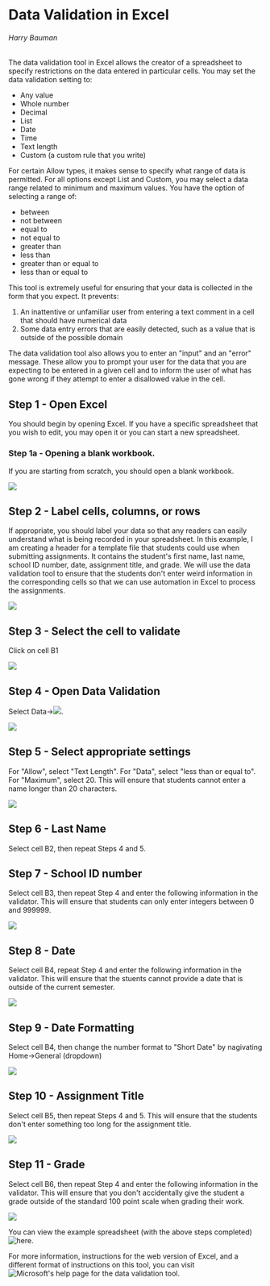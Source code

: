 # Data Validation in Excel
###### Harry Bauman

<!-- Talk about what it is -->
The data validation tool in Excel allows the creator of a spreadsheet to specify restrictions on the data entered in particular cells. You may set the data validation setting to:
- Any value
- Whole number
- Decimal
- List
- Date
- Time
- Text length
- Custom (a custom rule that you write)

For certain Allow types, it makes sense to specify what range of data is permitted. For all options except List and Custom, you may select a data range related to minimum and maximum values. You have the option of selecting a range of:
- between
- not between
- equal to
- not equal to
- greater than
- less than
- greater than or equal to
- less than or equal to

<!-- Talk about why it is a useful tool -->
This tool is extremely useful for ensuring that your data is collected in the form that you expect. It prevents:
1. An inattentive or unfamiliar user from entering a text comment in a cell that should have numerical data
2. Some data entry errors that are easily detected, such as a value that is outside of the possible domain

The data validation tool also allows you to enter an "input" and an "error" message. These allow you to prompt your user for the data that you are expecting to be entered in a given cell and to inform the user of what has gone wrong if they attempt to enter a disallowed value in the cell.

<!-- Talk about how to use the tool -->
## Step 1 - Open Excel
You should begin by opening Excel. If you have a specific spreadsheet that you wish to edit, you may open it or you can start a new spreadsheet.

### Step 1a - Opening a blank workbook.
If you are starting from scratch, you should open a blank workbook.

![](excelopeningscreen.png)

## Step 2 - Label cells, columns, or rows
If appropriate, you should label your data so that any readers can easily understand what is being recorded in your spreadsheet. In this example, I am creating a header for a template file that students could use when submitting assignments. It contains the student's first name, last name, school ID number, date, assignment title, and grade. We will use the data validation tool to ensure that the students don't enter weird information in the corresponding cells so that we can use automation in Excel to process the assignments.

![](excelcelllabels.png)

## Step 3 - Select the cell to validate
Click on cell B1

![](b1.png)

## Step 4 - Open Data Validation
Select Data->![](datavalidationbutton.png).

![](datavalidation.png)

## Step 5 - Select appropriate settings
For "Allow", select "Text Length". For "Data", select "less than or equal to". For "Maximum", select 20. This will ensure that students cannot enter a name longer than 20 characters.

![](namesettings.png)

## Step 6 - Last Name
Select cell B2, then repeat Steps 4 and 5.

## Step 7 - School ID number
Select cell B3, then repeat Step 4 and enter the following information in the validator. This will ensure that students can only enter integers between 0 and 999999.

![](idsettings.png)

## Step 8 - Date
Select cell B4, repeat Step 4 and enter the following information in the validator. This will ensure that the stuents cannot provide a date that is outside of the current semester.

![](datesettings.png)

## Step 9 - Date Formatting
Select cell B4, then change the number format to "Short Date" by nagivating Home->General (dropdown)

![](date.png)

## Step 10 - Assignment Title
Select cell B5, then repeat Steps 4 and 5. This will ensure that the students don't enter something too long for the assignment title.

![](namesettings.png)

## Step 11 - Grade
Select cell B6, then repeat Step 4 and enter the following information in the validator. This will ensure that you don't accidentally give the student a grade outside of the standard 100 point scale when grading their work.

![](gradesettings.png)

<!-- Link to an excel spreadsheet -->
You can view the example spreadsheet (with the above steps completed) ![here]().

<!-- Link to the Microsoft page on that is a different presentation of the same information -->
For more information, instructions for the web version of Excel, and a different format of instructions on this tool, you can visit ![Microsoft's help page for the data validation tool](https://support.microsoft.com/en-us/office/apply-data-validation-to-cells-29fecbcc-d1b9-42c1-9d76-eff3ce5f7249#ID0EBBF=Windows).
